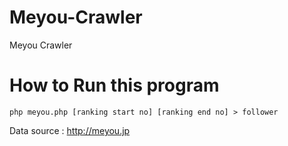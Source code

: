 Meyou-Crawler
=============

Meyou Crawler

# How to Run this program

```
php meyou.php [ranking start no] [ranking end no] > follower
```

Data source : http://meyou.jp
